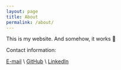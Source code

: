 ```yaml
---
layout: page
title: About
permalink: /about/
---
```


This is my website. And somehow, it works 🤯

Contact information:

[E-mail](mailto:samyam.aryal01@gmail.com) \\
[GitHub](https://www.github.com/samyamaryal) \\
[LinkedIn](https://www.linkedin.com/in/samyam-aryal)
